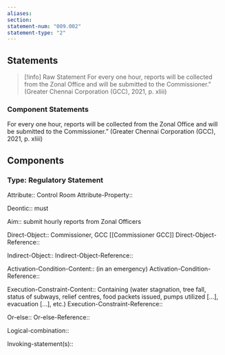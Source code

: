 ```yaml
---
aliases: 
section: 
statement-num: "009.002"
statement-type: "2"
---
```

## Statements 
> [!info] Raw Statement
> For every one hour, reports will be collected from the Zonal Office and will be submitted to the Commissioner.” (Greater Chennai Corporation (GCC), 2021, p. xliii) 
> 

### Component Statements
For every one hour, reports will be collected from the Zonal Office and will be submitted to the Commissioner.” (Greater Chennai Corporation (GCC), 2021, p. xliii) 
## Components
### Type: Regulatory Statement
Attribute:: Control Room
Attribute-Property::

Deontic:: must

Aim:: submit hourly reports from Zonal Officers

Direct-Object:: Commissioner, GCC [[Commissioner GCC]]
Direct-Object-Reference:: 

Indirect-Object:: 
Indirect-Object-Reference:: 

Activation-Condition-Content:: (in an emergency)
Activation-Condition-Reference:: 

Execution-Constraint-Content:: Containing (water stagnation, tree fall, status of subways, relief centres, food packets issued, pumps utilized \[...], evacuation \[...], etc.)
Execution-Constraint-Reference:: 

Or-else::
Or-else-Reference:: 

Logical-combination::

Invoking-statement(s)::
